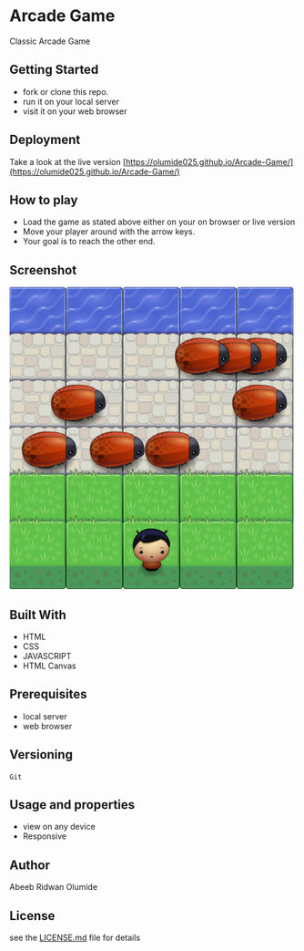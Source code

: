 # Arcade Game
  Classic Arcade Game

## Getting Started
  - fork or clone this repo.
  - run it on your local server
  - visit it on your web browser

## Deployment
  Take a look at the live version [https://olumide025.github.io/Arcade-Game/](https://olumide025.github.io/Arcade-Game/)  

## How to play  
  - Load the game as stated above either on your on browser or live version
  - Move your player around with the arrow keys.
  - Your goal is to reach the other end.

## Screenshot

  ![mobile view](images/Frogger.png)

## Built With
  - HTML
  - CSS
  - JAVASCRIPT
  - HTML Canvas 

## Prerequisites
  - local server
  - web browser

## Versioning
    Git

## Usage and properties
  - view on any device
  - Responsive

## Author
  Abeeb Ridwan Olumide

## License
  see the [LICENSE.md](LICENSE.md) file for details
